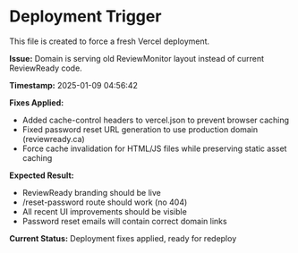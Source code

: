 # Deployment Trigger

This file is created to force a fresh Vercel deployment.

**Issue:** Domain is serving old ReviewMonitor layout instead of current ReviewReady code.

**Timestamp:** 2025-01-09 04:56:42

**Fixes Applied:**
- Added cache-control headers to vercel.json to prevent browser caching
- Fixed password reset URL generation to use production domain (reviewready.ca)
- Force cache invalidation for HTML/JS files while preserving static asset caching

**Expected Result:** 
- ReviewReady branding should be live
- /reset-password route should work (no 404)
- All recent UI improvements should be visible
- Password reset emails will contain correct domain links

**Current Status:** Deployment fixes applied, ready for redeploy
